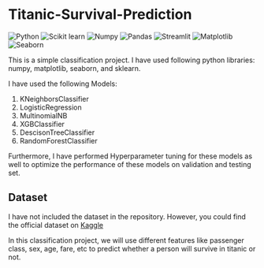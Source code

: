 # Titanic-Survival-Prediction
![Python](https://img.shields.io/badge/Python-3.9.2-blueviolet)
![Scikit learn](https://img.shields.io/badge/sklearn-0.24.2-red)
![Numpy](https://img.shields.io/badge/Numpy-1.19.5-green)
![Pandas](https://img.shields.io/badge/Pandas-1.3.3-blue)
![Streamlit](https://img.shields.io/badge/Streamlit-1.1.0-red)
![Matplotlib](https://img.shields.io/badge/Matplotlib-3.3.4-white)
![Seaborn](https://img.shields.io/badge/Seaborn-0.11.1-pink)



This is a simple classification project. I have used following python libraries: numpy, matplotlib, seaborn, and sklearn.

I have used the following Models:
  1. KNeighborsClassifier
  2. LogisticRegression
  3. MultinomialNB
  4. XGBClassifier
  5. DescisonTreeClassifier
  6. RandomForestClassifier

Furthermore, I have performed Hyperparameter tuning for these models as well to optimize the performance of these models on validation and testing set.

## Dataset
I have not included the dataset in the repository. However, you could find the official dataset on [Kaggle](https://www.kaggle.com/c/titanic/data)


In this classification project,  we will use different features like passenger class, sex, age, fare, etc to predict whether a person will survive in titanic or not.
